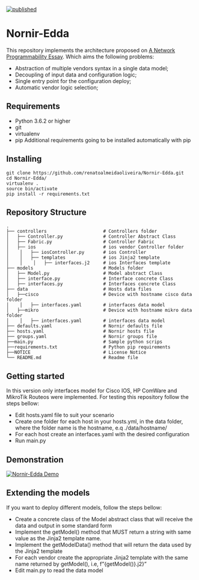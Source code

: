 [![published](https://static.production.devnetcloud.com/codeexchange/assets/images/devnet-published.svg)](https://developer.cisco.com/codeexchange/github/repo/renatoalmeidaoliveira/Nornir-Edda) 
# Nornir-Edda

This repository implements the architecture proposed on [A Network Programmability Essay](https://blog.renatooliveira.eng.br/a-network-programmability-essay). Which aims the following problems:
* Abstraction of multiple vendors syntax in a single data model;
* Decoupling of input data and configuration logic;
* Single entry point for the configuration deploy;
* Automatic vendor logic selection;

## Requirements
* Python 3.6.2 or higher
* git
* virtualenv
* pip
Additional requirements going to be installed automatically with pip
## Installing
```shell
git clone https://github.com/renatoalmeidaoliveira/Nornir-Edda.git
cd Nornir-Edda/
virtualenv .
source bin/activate
pip install -r requirements.txt  
```
## Repository Structure 
    .
    ├── controllers						# Controllers folder
    │   ├── Controller.py				# Controller Abstract Class
    │   ├── Fabric.py					# Controller Fabric
    │   ├── ios							# ios vendor Controller folder
    │    │   ├── iosController.py		# ios Controller
    │    │   ├── templates				# ios Jinja2 template
    │    │    │   ├── interfaces.j2		# ios Interfaces template
    ├── models							# Models folder
    │   ├── Model.py					# Model abstract Class
    │   ├── interface.py				# Interface concrete Class
    │   ├── interfaces.py				# Interfaces concrete Class
    ├── data							# Hosts data files
    │   ├──cisco						# Device with hostname cisco data folder
    │    │   ├── interfaces.yaml		# interfaces data model
    │   ├──mikro						# Device with hostname mikro data folder
    │    │   ├── interfaces.yaml		# interfaces data model
    ├── defaults.yaml					# Nornir defaults file
    ├── hosts.yaml						# Nornir hosts file
    ├── groups.yaml						# Nornir groups file
    ├──main.py							# Sample python scrips
    ├──requirements.txt					# Python pip requirements
    ├──NOTICE							# License Notice
    └── README.md						# Readme file

## Getting started
In this version only interfaces model for Cisco IOS, HP ComWare and MikroTik Routeos were implemented. 
For testing this repository follow the steps bellow:
* Edit hosts.yaml file to suit your scenario
* Create one folder for each host in your hosts.yml, in the data folder, where the folder name is the hostname, e.q ./data/hostname/
* For each host create an interfaces.yaml with the desired configuration
* Run main.py

## Demonstration
[![Nornir-Edda Demo](http://img.youtube.com/vi/Q5N5h8Wj_Xc/0.jpg)](http://www.youtube.com/watch?v=Q5N5h8Wj_Xc "Nornir-Edda Demo")

## Extending the models
If you want to deploy different models, follow the steps bellow:
* Create a concrete class of the Model abstract class that will receive the data and output in some standard form
* Implement the getModel() method that MUST return a string with same value as the Jinja2 template name.
* Implement the getModelData() method that will return the data used by the Jinja2 template
* For each vendor create the appropriate Jinja2 template with the same name returned by getModel(), i.e, f”{getModel()}.j2}” 
* Edit main.py to read the data model
